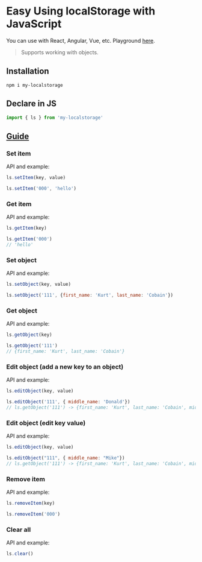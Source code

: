 # Easy Using localStorage with JavaScript

You can use with React, Angular, Vue, etc. Playground [here](https://codesandbox.io/s/my-localstorage-drzxj).

> Supports working with objects.

## Installation
```
npm i my-localstorage
```

## Declare in JS
```js
import { ls } from 'my-localstorage'
```

## [Guide](https://www.npmjs.com/package/my-localstorage)

### Set item
API and example:
```js
ls.setItem(key, value)
```
```js
ls.setItem('000', 'hello')
```

### Get item
API and example:
```js
ls.getItem(key)
```
```js
ls.getItem('000')
// 'hello'
```

### Set object
API and example:
```js
ls.setObject(key, value)
```
```js
ls.setObject('111', {first_name: 'Kurt', last_name: 'Cobain'})
```


### Get object
API and example:
```js
ls.getObject(key)
```
```js
ls.getObject('111')
// {first_name: 'Kurt', last_name: 'Cobain'}
```

### Edit object (add a new key to an object)
API and example:
```js
ls.editObject(key, value)
```
```js
ls.editObject('111', { middle_name: 'Donald'})
// ls.getObject('111') -> {first_name: 'Kurt', last_name: 'Cobain', middle_name: 'Donald'}
```

### Edit object (edit key value)
API and example:
```js
ls.editObject(key, value)
```
```js
ls.editObject("111", { middle_name: "Mike"})
// ls.getObject('111') -> {first_name: 'Kurt', last_name: 'Cobain', middle_name: 'Mike'}
```

### Remove item
API and example:
```js
ls.removeItem(key)
```
```js
ls.removeItem('000')
```

### Clear all
API and example:
```js
ls.clear()
```
